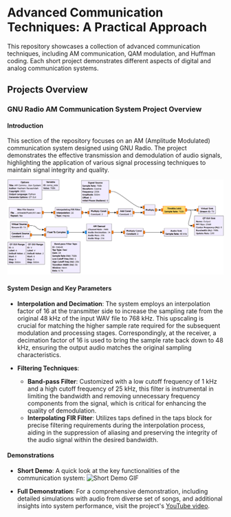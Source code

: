 # Advanced Communication Techniques: A Practical Approach
This repository showcases a collection of advanced communication techniques, including AM communication, QAM modulation, and Huffman coding. Each short project demonstrates different aspects of digital and analog communication systems.

## Projects Overview
### GNU Radio AM Communication System Project Overview

#### Introduction
This section of the repository focuses on an AM (Amplitude Modulated) communication system designed using GNU Radio. The project demonstrates the effective transmission and demodulation of audio signals, highlighting the application of various signal processing techniques to maintain signal integrity and quality.

![System Flowgraph](https://github.com/HashemRawashdeh/Advanced-Communication-Techniques--A-Practical-Approach/blob/main/AM_GNU%20Radio/SystemFlowgraph.png)

#### System Design and Key Parameters
- **Interpolation and Decimation**: The system employs an interpolation factor of 16 at the transmitter side to increase the sampling rate from the original 48 kHz of the input WAV file to 768 kHz. This upscaling is crucial for matching the higher sample rate required for the subsequent modulation and processing stages. Correspondingly, at the receiver, a decimation factor of 16 is used to bring the sample rate back down to 48 kHz, ensuring the output audio matches the original sampling characteristics.

- **Filtering Techniques**: 
  - **Band-pass Filter**: Customized with a low cutoff frequency of 1 kHz and a high cutoff frequency of 25 kHz, this filter is instrumental in limiting the bandwidth and removing unnecessary frequency components from the signal, which is critical for enhancing the quality of demodulation.
  - **Interpolating FIR Filter**: Utilizes taps defined in the taps block for precise filtering requirements during the interpolation process, aiding in the suppression of aliasing and preserving the integrity of the audio signal within the desired bandwidth.

#### Demonstrations
- **Short Demo**: A quick look at the key functionalities of the communication system:
  ![Short Demo GIF](https://github.com/HashemRawashdeh/Advanced-Communication-Techniques--A-Practical-Approach/blob/main/AM_GNU%20Radio/ShortestPossibleDemo.gif)

- **Full Demonstration**: For a comprehensive demonstration, including detailed simulations with audio from diverse set of songs, and additional insights into system performance, visit the project's [YouTube video](https://www.youtube.com/watch?v=IMwchtWIwZs).
